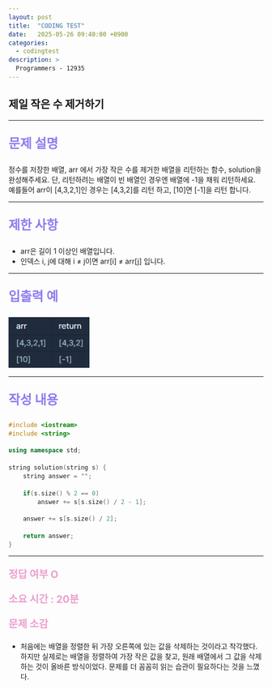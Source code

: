 ```yaml
---
layout: post
title:  "CODING TEST"
date:   2025-05-26 09:40:00 +0900
categories:
  - codingtest
description: >
  Programmers - 12935
---
```

## 제일 작은 수 제거하기

---

<p style = "color:#8f7cee; font-size:25px; font-weight:bold">
문제 설명
</p>

정수를 저장한 배열, arr 에서 가장 작은 수를 제거한 배열을 리턴하는 함수, solution을 완성해주세요. 단, 리턴하려는 배열이 빈 배열인 경우엔 배열에 -1을 채워 리턴하세요. 예를들어 arr이 [4,3,2,1]인 경우는 [4,3,2]를 리턴 하고, [10]면 [-1]을 리턴 합니다.

---

<p style = "color:#8f7cee; font-size:25px; font-weight:bold">
제한 사항
</p>

- arr은 길이 1 이상인 배열입니다.
- 인덱스 i, j에 대해 i ≠ j이면 arr[i] ≠ arr[j] 입니다.

---

<p style = "color:#8f7cee; font-size:25px; font-weight:bold">
입출력 예
</p>

<img src = "../../assets/img/codingtest/12935.png" width = "160" height = "100">

---

<p style = "color:#8f7cee; font-size:25px; font-weight:bold">
작성 내용
</p>

```C++
#include <iostream>
#include <string>

using namespace std;

string solution(string s) {
    string answer = "";
    
    if(s.size() % 2 == 0)
        answer += s[s.size() / 2 - 1];
    
    answer += s[s.size() / 2];
    
    return answer;
}
```

---

<p style = "color:#ed9ece; font-size:20px; font-weight:bold">
정답 여부 O
</p>

<p style = "color:#ed9ece; font-size:20px; font-weight:bold">
소요 시간 : 20분
</p>

<p style = "color:#ed9ece; font-size:20px; font-weight:bold">
문제 소감
</p>

- 처음에는 배열을 정렬한 뒤 가장 오른쪽에 있는 값을 삭제하는 것이라고 착각했다. 하지만 실제로는 배열을 정렬하여 가장 작은 값을 찾고, 원래 배열에서 그 값을 삭제하는 것이 올바른 방식이었다. 문제를 더 꼼꼼히 읽는 습관이 필요하다는 것을 느꼈다.